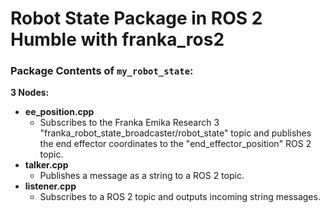 # Robot State Package in ROS 2 Humble with franka_ros2

### Package Contents of `my_robot_state`:

**3 Nodes:**
* **ee_position.cpp**  
   * Subscribes to the Franka Emika Research 3 "franka_robot_state_broadcaster/robot_state" topic and publishes the end effector coordinates to the "end_effector_position" ROS 2 topic.
* **talker.cpp**  
   * Publishes a message as a string to a ROS 2 topic.
* **listener.cpp**  
   * Subscribes to a ROS 2 topic and outputs incoming string messages.